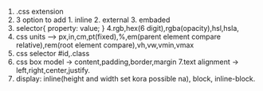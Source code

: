 <!-- ** Css Summary -->

1. .css extension
2. 3 option to add 1. inline 2. external 3. embaded
3. selector{
   property: value;
   }
   4.rgb,hex(6 digit),rgba(opacity),hsl,hsla,
4. css units --> px,in,cm,pt(fixed),%,em(parent element compare relative),rem(root element compare),vh,vw,vmin,vmax
5. css selector #id,.class
6. css box model -> content,padding,border,margin
   7.text alignment -> left,right,center,justify.
7. display: inline(height and width set kora possible na), block, inline-block.
